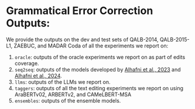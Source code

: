 # Grammatical Error Correction Outputs:

We provide the outputs on the dev and test sets of QALB-2014, QALB-2015-L1, ZAEBUC, and MADAR Coda of all the experiments we report on:
1. `oracle`: outputs of the oracle experiments we report on as part of edits coverage.
2. `seq2seq`: outputs of the models developed by [Alhafni et al., 2023](https://aclanthology.org/2023.emnlp-main.396/) and [Alhafni et al., 2024](https://aclanthology.org/2024.arabicnlp-1.4/).
3. `llms`: outputs of the LLMs we report on.
4. `taggers`: outputs of all the text editing experiments we report on using AraBERTv02, ARBERTv2, and CAMeLBERT-MSA
5. `ensembles`: outputs of the ensemble models.
